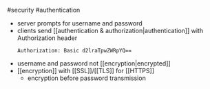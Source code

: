 #security #authentication 

- server prompts for username and password
- clients send [[authentication & authorization|authentication]] with Authorization header
  ```
  Authorization: Basic d2lraTpwZWRpYQ==
  ```
- username and password not [[encryption|encrypted]]
- [[encryption]] with [[SSL]]/[[TLS]] for [[HTTPS]]
	- encryption before password transmission